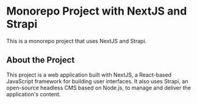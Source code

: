 # Monorepo Project with NextJS and Strapi

This is a monorepo project that uses NextJS and Strapi.

## About the Project

This project is a web application built with NextJS, a React-based JavaScript framework for building user interfaces. It also uses Strapi, an open-source headless CMS based on Node.js, to manage and deliver the application's content.
